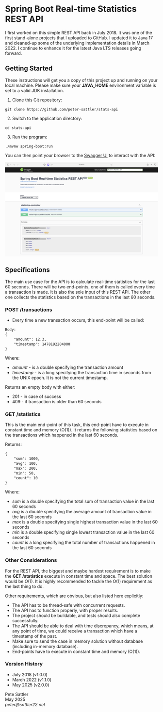 # Spring Boot Real-time Statistics REST API

I first worked on this simple REST API back in July 2018. It was one of the first stand-alone projects that I uploaded to GitHub. I 
updated it to Java 17 and cleaned-up some of the underlying implementation details in March 2022. I continue to enhance it for the 
latest Java LTS releases going forward.

## Getting Started

These instructions will get you a copy of this project up and running on your local machine. Please make sure your 
__JAVA_HOME__ environment variable is set to a valid JDK installation.

1. Clone this Git repository:
```text
git clone https://github.com/peter-sattler/stats-api
```
2. Switch to the application directory:
```text
cd stats-api
```
3. Run the program:
```text
./mvnw spring-boot:run
```

You can then point your browser to the [Swagger UI](http://localhost:8080/swagger-ui/index.html) to interact with the API:

<img src="/images/stats-api-swagger-ui-v2.0.0.png" alt="Swagger UI Image">

## Specifications
 
The main use case for the API is to calculate real-time statistics for the last 60 seconds. There will be two end-points, one 
of them is called every time a transaction is made. It is also the sole input of this REST API. The other one collects 
the statistics based on the transactions in the last 60 seconds.
 
### POST /transactions
 
 * Every time a new transaction occurs, this end-point will be called:

 ```
 Body:
 {
     "amount": 12.3,
     "timestamp": 1478192204000
 }
 ```

 Where:
 
 * _amount_ - is a double specifying the transaction amount
 * _timestamp_ - is a long specifying the transaction time in seconds from the UNIX epoch. It is not the current timestamp.

 Returns an empty body with either:
 
 * 201 - in case of success
 * 409 - if transaction is older than 60 seconds

 ### GET /statistics
 
 This is the main end-point of this task, this end-point have to execute in constant time and memory (O(1)). It returns 
 the following statistics based on the transactions which happened in the last 60 seconds.

Returns:

```
{
    "sum": 1000,
    "avg": 100,
    "max": 200,
    "min": 50,
    "count": 10
}
```

Where:

* _sum_ is a double specifying the total sum of transaction value in the last 60 seconds
* _avg_ is a double specifying the average amount of transaction value in the last 60 seconds
* _max_ is a double specifying single highest transaction value in the last 60 seconds
* _min_ is a double specifying single lowest transaction value in the last 60 seconds
* _count_ is a long specifying the total number of transactions happened in the last 60 seconds

### Other Considerations

For the REST API, the biggest and maybe hardest requirement is to make the __GET /statistics__ execute in constant time 
and space. The best solution would be O(1). It is highly recommended to tackle the O(1) requirement as the last thing 
to do.

Other requirements, which are obvious, but also listed here explicitly:

* The API has to be thread-safe with concurrent requests.  
* The API has to function properly, with proper results.  
* The project should be buildable, and tests should also complete successfully.  
* The API should be able to deal with time discrepancy, which means, at any point of time, we could receive a transaction which have a timestamp of the past.  
* Make sure to send the case in memory solution without database (including in-memory database).  
* End-points have to execute in constant time and memory (O(1)).  

### Version History
* July 2018 (v1.0.0)   
* March 2022 (v1.1.0)
* May 2025 (v2.0.0)

Pete Sattler  
May 2025  
_peter@sattler22.net_  
